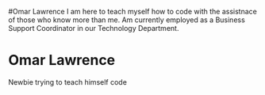#Omar Lawrence
I am here to teach myself how to code with the assistnace of those who know more than me. Am currently employed as a Business Support Coordinator in our Technology Department.
# Omar Lawrence
Newbie trying to teach himself code
